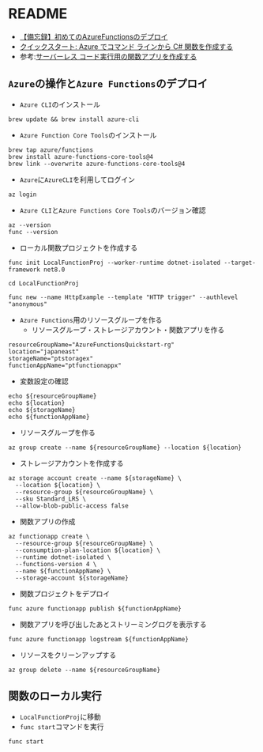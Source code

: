 # README

- [【備忘録】初めてのAzureFunctionsのデプロイ](https://qiita.com/gsy0911/items/61198607476ac686ce6f)
- [クイックスタート: Azure でコマンド ラインから C# 関数を作成する](https://learn.microsoft.com/ja-jp/azure/azure-functions/create-first-function-cli-csharp?tabs=macos%2Cazure-cli)
- 参考:[サーバーレス コード実行用の関数アプリを作成する](https://learn.microsoft.com/ja-jp/azure/azure-functions/scripts/functions-cli-create-serverless)

## `Azure`の操作と`Azure Functions`のデプロイ

- `Azure CLI`のインストール

```shell
brew update && brew install azure-cli
```

- `Azure Function Core Tools`のインストール

```shell
brew tap azure/functions
brew install azure-functions-core-tools@4
brew link --overwrite azure-functions-core-tools@4
```

- `Azure`に`AzureCLI`を利用してログイン

```shell
az login
```

- `Azure CLI`と`Azure Functions Core Tools`のバージョン確認

```shell
az --version
func --version
```

- ローカル関数プロジェクトを作成する

```shell
func init LocalFunctionProj --worker-runtime dotnet-isolated --target-framework net8.0
```

```shell
cd LocalFunctionProj
```

```shell
func new --name HttpExample --template "HTTP trigger" --authlevel "anonymous"
```

- `Azure Functions`用のリソースグループを作る
  - リソースグループ・ストレージアカウント・関数アプリを作る

```shell
resourceGroupName="AzureFunctionsQuickstart-rg"
location="japaneast"
storageName="ptstoragex"
functionAppName="ptfunctionappx"
```

- 変数設定の確認

```shell
echo ${resourceGroupName}
echo ${location}
echo ${storageName}
echo ${functionAppName}
```

- リソースグループを作る

```shell
az group create --name ${resourceGroupName} --location ${location}
```

- ストレージアカウントを作成する

```shell
az storage account create --name ${storageName} \
  --location ${location} \
  --resource-group ${resourceGroupName} \
  --sku Standard_LRS \
  --allow-blob-public-access false
```

- 関数アプリの作成

```shell
az functionapp create \
  --resource-group ${resourceGroupName} \
  --consumption-plan-location ${location} \
  --runtime dotnet-isolated \
  --functions-version 4 \
  --name ${functionAppName} \
  --storage-account ${storageName}
```

- 関数プロジェクトをデプロイ

```shell
func azure functionapp publish ${functionAppName}
```

- 関数アプリを呼び出したあとストリーミングログを表示する

```shell
func azure functionapp logstream ${functionAppName}
```

- リソースをクリーンアップする

```shell
az group delete --name ${resourceGroupName}
```

## 関数のローカル実行

- `LocalFunctionProj`に移動 
- `func start`コマンドを実行

```shell
func start
```
